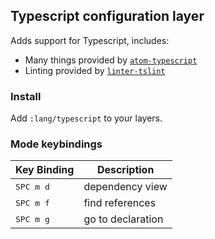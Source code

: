 ## Typescript configuration layer

Adds support for Typescript, includes:

- Many things provided by [`atom-typescript`](https://github.com/TypeStrong/atom-typescript)
- Linting provided by [`linter-tslint`](https://github.com/AtomLinter/linter-tslint)

### Install

Add `:lang/typescript` to your layers.

### Mode keybindings

| Key Binding        | Description         |
|--------------------|---------------------|
| <kbd>SPC m d</kbd> | dependency view     |
| <kbd>SPC m f</kbd> | find references     |
| <kbd>SPC m g</kbd> | go to declaration   |
